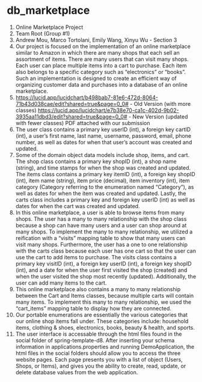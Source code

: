 # db_marketplace

1. Online Marketplace Project
2. Team Root (Group #1)
3. Andrew Mou, Marco Tortolani, Emily Wang, Xinyu Wu - Section 3 
4. Our project is focused on the implementation of an online marketplace similar to Amazon in which there are many shops that each sell an assortment of items.  There are many users that can visit many shops.  Each user can place multiple items into a cart to purchase.  Each item also belongs to a specific category such as “electronics” or “books”.  Such an implementation is designed to create an efficient way of organizing customer data and purchases into a database of an online marketplace.
5. https://lucid.app/lucidchart/b498bab7-81e6-472d-8064-71b43d038cae/edit?shared=true&page=0_0#   - Old Version (with more classes)
    https://lucid.app/lucidchart/e7b38e70-ca1c-402d-9b02-3935aa11dbd3/edit?shared=true&page=0_0#    - New Version (updated with fewer classes)
  PDF attached with our submission
6. The user class contains a primary key userID (int), a foreign key cartID (int), a user’s first name, last name, username, password, email, phone number, as well as dates for when that user’s account was created and updated.
7. Some of the domain object data models include shop, items, and cart.  The shop class contains a primary key shopID (int),  a shop name (string),  and time stamps for when the shop was created and updated.  The items class contains a primary key itemID (int), a foreign key shopID (int), item name (string), item price (decimal), item inventory (int), item category (Category referring to the enumeration named “Category”), as well as dates for when the item was created and updated.  Lastly, the carts class includes a primary key and foreign key userID (int) as well as dates for when the cart was created and updated.
8. In this online marketplace, a user is able to browse items from many shops.  The user has a many to many relationship with the shop class because a shop can have many users and a user can shop around at many shops.  To implement the many to many relationship, we utilized a reification with a “visits” mapping table to show that many users can visit many shops.  Furthermore, the user has a one to one relationship with the carts class because each user has one cart so that the user can use the cart to add items to purchase.  The visits class contains a primary key visitID (int), a foreign key userID (int), a foreign key shopID (int), and a date for when the user first visited the shop (created) and when the user visited the shop most recently (updated).  Additionally, the user can add many items to the cart.
9. This online marketplace also contains a many to many relationship between the Cart and Items classes, because multiple carts will contain many items. To implement this many to many relationship, we used the “cart_items” mapping table to display how they are connected. 
10. Our portable enumerations are essentially the various categories that our online shop items fall under. These categories include: household items, clothing & shoes, electronics, books, beauty & health, and sports. 
11. The user interface is accessable through the html files found in the social folder of spring-template-d8. After inserting your schema information in applications.properties and running DemoApplication, the html files in the social folders should allow you to access the three website pages. Each page presents you with a list of object (Users, Shops, or Items), and gives you the ability to create, read, update, or delete database values from the web application. 
